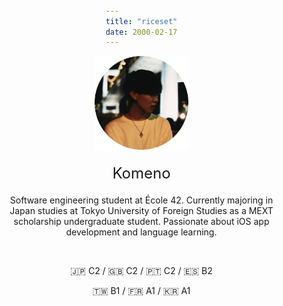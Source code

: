 ```yaml
---
title: "riceset"
date: 2000-02-17
---
```


<div style="text-align: center; padding: 0 20px;">
  <img src="media/index/icon.png" alt="icon" width="150" />
  <div style="font-size: 24px; margin-top: 20px;">
    Komeno
  </div>
  <p style="margin-top: 20px;">
    Software engineering student at École 42. Currently majoring in Japan studies at Tokyo University of Foreign Studies as a MEXT scholarship undergraduate student. Passionate about iOS app development and language learning.
  </p>
  <br>
  <p>
    🇯🇵 C2 / 🇬🇧 C2 / 🇵🇹 C2 / 🇪🇸 B2
  </p><p>
    🇹🇼 B1 / 🇫🇷 A1 / 🇰🇷 A1
  </p>

</div>

<style>
  body {
    margin: 0;
    padding: 0;
    display: flex;
    flex-direction: column;
    justify-content: center;
    align-items: center;
    min-height: 100vh;
  }
  body > div {
    width: fit-content;
    max-width: 100%;
    box-sizing: border-box;
  }
</style>
